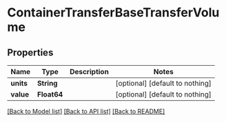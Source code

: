 # ContainerTransferBaseTransferVolume


## Properties
Name | Type | Description | Notes
------------ | ------------- | ------------- | -------------
**units** | **String** |  | [optional] [default to nothing]
**value** | **Float64** |  | [optional] [default to nothing]


[[Back to Model list]](../README.md#models) [[Back to API list]](../README.md#api-endpoints) [[Back to README]](../README.md)


